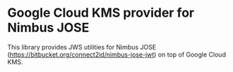 # Google Cloud KMS provider for Nimbus JOSE
This library provides JWS utilities for Nimbus JOSE (https://bitbucket.org/connect2id/nimbus-jose-jwt) on top of Google Cloud KMS. 
